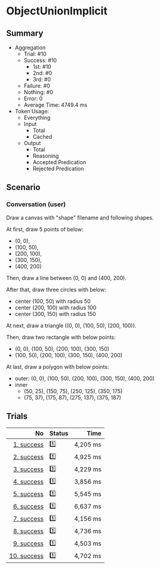 # ObjectUnionImplicit
## Summary
  - Aggregation
    - Trial: #10
    - Success: #10
      - 1st: #10
      - 2nd: #0
      - 3rd: #0
    - Failure: #0
    - Nothing: #0
    - Error: 0
    - Average Time: 4749.4 ms
  - Token Usage:
    - Everything
    - Input
      - Total
      - Cached
    - Output
      - Total
      - Reasoning
      - Accepted Predication
      - Rejected Predication

## Scenario
### Conversation (user)
Draw a canvas with "shape" filename and following shapes.

At first, draw 5 points of below:

  - (0, 0),
  - (100, 50),
  - (200, 100),
  - (300, 150),
  - (400, 200)

Then, draw a line between (0, 0) and (400, 200).

After that, draw three circles with below:

  - center (100, 50) with radius 50
  - center (200, 100) with radius 100
  - center (300, 150) with radius 150

At next, draw a triangle ((0, 0), (100, 50), (200, 100)).

Then, draw two rectangle with below points:

  - (0, 0), (100, 50), (200, 100), (300, 150)
  - (100, 50), (200, 100), (300, 150), (400, 200)

At last, draw a polygon with below points:

  - outer: (0, 0), (100, 50), (200, 100), (300, 150), (400, 200)
  - inner
    - (50, 25), (150, 75), (250, 125), (350, 175)
    - (75, 37), (175, 87), (275, 137), (375, 187)

## Trials
No | Status | Time
---:|:-------|------:
[1. success](./trials/1.success.json) | 1️⃣ | 4,205 ms
[2. success](./trials/2.success.json) | 1️⃣ | 4,925 ms
[3. success](./trials/3.success.json) | 1️⃣ | 4,229 ms
[4. success](./trials/4.success.json) | 1️⃣ | 3,856 ms
[5. success](./trials/5.success.json) | 1️⃣ | 5,545 ms
[6. success](./trials/6.success.json) | 1️⃣ | 6,637 ms
[7. success](./trials/7.success.json) | 1️⃣ | 4,156 ms
[8. success](./trials/8.success.json) | 1️⃣ | 4,736 ms
[9. success](./trials/9.success.json) | 1️⃣ | 4,503 ms
[10. success](./trials/10.success.json) | 1️⃣ | 4,702 ms